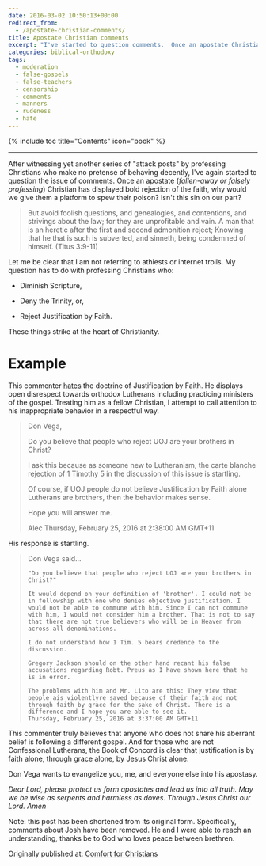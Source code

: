 ```yaml
---
date: 2016-03-02 10:50:13+00:00
redirect_from: 
  - /apostate-christian-comments/
title: Apostate Christian comments
excerpt: "I've started to question comments.  Once an apostate Christian has displayed bold rejection of the faith,  why would we give them a platform to spew their poison?  Isn't this sin on our part?"
categories: biblical-orthodoxy
tags: 
  - moderation
  - false-gospels
  - false-teachers
  - censorship
  - comments
  - manners
  - rudeness
  - hate
---
```

{% include toc title="Contents" icon="book" %}

---

After witnessing yet another series of "attack posts" by professing Christians who make no pretense of behaving decently, I've again started to question the issue of comments.  Once an apostate (_fallen-away or falsely professing_) Christian has displayed bold rejection of the faith,  why would we give them a platform to spew their poison?  Isn't this sin on our part?



<blockquote>
  But avoid foolish questions, and genealogies, and contentions, and strivings about the law; for they are unprofitable and vain.
  A man that is an heretic after the first and second admonition reject;
  Knowing that he that is such is subverted, and sinneth, being condemned of himself. (Titus 3:9-11)
</blockquote>





Let me be clear that I am not referring to athiests or internet trolls.  My question has to do with professing Christians who:





  * Diminish Scripture, 


  * Deny the Trinity, or,


  * Reject Justification by Faith.



These things strike at the heart of Christianity.



# Example




This commenter [hates](http://extranos.blogspot.com/2016/01/hitler-loses-univeral-objective.html) the doctrine of Justification by Faith.  He displays open disrespect towards orthodox Lutherans including practicing ministers of the gospel.  Treating him as a fellow Christian, I attempt to call attention to his inappropriate behavior in a respectful way.



<blockquote>
Don Vega,

Do you believe that people who reject UOJ are your brothers in Christ?

I ask this because as someone new to Lutheranism, the carte blanche rejection of 1 Timothy 5 in the discussion of this issue is startling.

Of course, if UOJ people do not believe Justification by Faith alone Lutherans are brothers, then the behavior makes sense.

Hope you will answer me.

Alec
Thursday, February 25, 2016 at 2:38:00 AM GMT+11 
</blockquote>



His response is startling.



<blockquote>
Don Vega said...

    "Do you believe that people who reject UOJ are your brothers in Christ?"

    It would depend on your definition of 'brother'. I could not be in fellowship with one who denies objective justification. I would not be able to commune with him. Since I can not commune with him, I would not consider him a brother. That is not to say that there are not true believers who will be in Heaven from across all denominations.

    I do not understand how 1 Tim. 5 bears credence to the discussion.

    Gregory Jackson should on the other hand recant his false accusations regarding Robt. Preus as I have shown here that he is in error.

    The problems with him and Mr. Lito are this: They view that people ais violentlyre saved because of their faith and not through faith by grace for the sake of Christ. There is a difference and I hope you are able to see it.
    Thursday, February 25, 2016 at 3:37:00 AM GMT+11 
</blockquote>



This commenter truly believes that anyone who does not share his aberrant belief is following a different gospel.  And for those who are not Confessional Lutherans, the Book of Concord is clear that justification is by faith alone, through grace alone, by Jesus Christ alone.  

Don Vega wants to evangelize you, me, and everyone else into his apostasy.


_Dear Lord,  please protect us form apostates and lead us into all truth.  May we be wise as serpents and harmless as doves.  Through Jesus Christ our Lord.  Amen_

Note: this post has been shortened from its original form.  Specifically, comments about Josh have been removed.  He and I were able to reach an understanding, thanks be to God who loves peace between brethren.

<div>Originally published at: <a href='http://www.alecsatin.com/'>Comfort for Christians</a></div>
